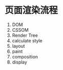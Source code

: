 # 页面渲染流程

1. DOM
2. CSSOM
3. Render Tree
4. calculate style
5. layout
6. paint
7. composition
8. display